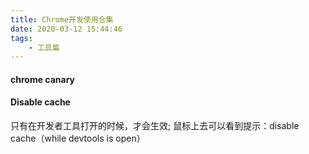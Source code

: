 ```yaml
---
title: Chrome开发使用合集
date: 2020-03-12 15:44:46
tags:
    - 工具篇
---
```


#### chrome canary


#### Disable cache
只有在开发者工具打开的时候，才会生效; 鼠标上去可以看到提示：disable cache（while devtools is open）